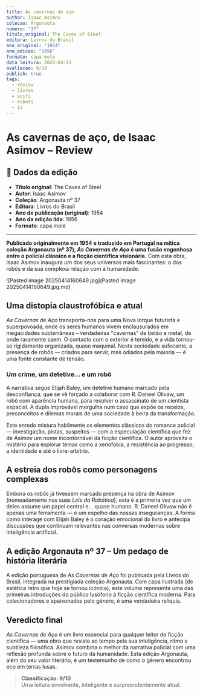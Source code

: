 ```yaml
---
title: As cavernas de aço
author: Isaac Asimov
colecao: Argonauta
numero: "37"
titulo_original: The Caves of Steel
editora: Livros do Brasil
ano_original: "1954"
ano_edicao: "1956"
formato: capa mole
data_leitura: 2025-04-13
avaliacao: 9/10
publish: true
tags:
  - review
  - livros
  - scifi
  - robots
  - ia
---
```

# As cavernas de aço, de Isaac Asimov – Review

## 📝 Dados da edição

- **Título original**: The Caves of Steel
- **Autor**: Isaac Asimov
- **Coleção**: Argonauta nº 37
- **Editora**: Livros do Brasil
- **Ano de publicação (original)**: 1954
- **Ano da edição lida**: 1956
- **Formato**: capa mole

---

**Publicado originalmente em 1954 e traduzido em Portugal na mítica coleção Argonauta (nº 37), _As Cavernas de Aço_ é uma fusão engenhosa entre o policial clássico e a ficção científica visionária.** Com esta obra, Isaac Asimov inaugura um dos seus universos mais fascinantes: o dos robôs e da sua complexa relação com a humanidade. 

![Pasted image 20250414160649.jpg](Pasted image 20250414160649.jpg.md)
## Uma distopia claustrofóbica e atual

_As Cavernas de Aço_ transporta-nos para uma Nova Iorque futurista e superpovoada, onde os seres humanos vivem enclausurados em megacidades subterrâneas – verdadeiras "cavernas" de betão e metal, de onde raramente saem. O contacto com o exterior é temido, e a vida tornou-se rigidamente organizada, quase maquinal. Nesta sociedade sufocante, a presença de robôs — criados para servir, mas odiados pela maioria — é uma fonte constante de tensão.

### Um crime, um detetive... e um robô

A narrativa segue Elijah Baley, um detetive humano marcado pela desconfiança, que se vê forçado a colaborar com R. Daneel Olivaw, um robô com aparência humana, para resolver o assassinato de um cientista espacial. A dupla improvável mergulha num caso que expõe os receios, preconceitos e dilemas morais de uma sociedade à beira da transformação.

Este enredo mistura habilmente os elementos clássicos do romance policial — investigação, pistas, suspeitos — com a especulação científica que fez de Asimov um nome incontornável da ficção científica. O autor aproveita o mistério para explorar temas como a xenofobia, a resistência ao progresso, a identidade e até o livre-arbítrio.

## A estreia dos robôs como personagens complexas

Embora os robôs já tivessem marcado presença na obra de Asimov (nomeadamente nas suas _Leis da Robótica_), esta é a primeira vez que um deles assume um papel central e... quase humano. R. Daneel Olivaw não é apenas uma ferramenta — é um espelho das nossas inseguranças. A forma como interage com Elijah Baley é o coração emocional do livro e antecipa discussões que continuam relevantes nas conversas modernas sobre inteligência artificial.

## A edição Argonauta nº 37 – Um pedaço de história literária

A edição portuguesa de _As Cavernas de Aço_ foi publicada pela Livros do Brasil, integrada na prestigiada coleção Argonauta. Com capa ilustrada (de estética retro que hoje se tornou icónica), este volume representa uma das primeiras introduções do público lusófono à ficção científica moderna. Para colecionadores e apaixonados pelo género, é uma verdadeira relíquia. 

## Veredicto final

_As Cavernas de Aço_ é um livro essencial para qualquer leitor de ficção científica — uma obra que resiste ao tempo pela sua inteligência, ritmo e subtileza filosófica. Asimov combina o melhor da narrativa policial com uma reflexão profunda sobre o futuro da humanidade. Esta edição Argonauta, além do seu valor literário, é um testemunho de como o género encontrou eco em terras lusas.

> **Classificação: 9/10**  
> Uma leitura envolvente, inteligente e surpreendentemente atual.
